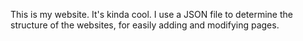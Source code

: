 This is my website. It's kinda cool. I use a JSON file to determine the structure of the websites, for easily adding and modifying pages.

